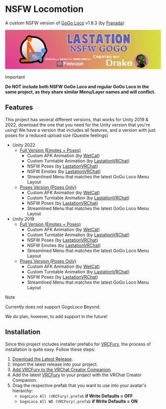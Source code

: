 # NSFW Locomotion

A custom NSFW version of [GoGo Loco](https://teeth-fetch-gdl.craft.me/CxY701Ne9Ng5Ev) v1.8.3 (by [Franada](https://twitter.com/franadaVRC))

![NSFW Locomotion Banner](./media/NSFWLoco1MB.png)

> [!IMPORTANT]
> **Do NOT include both NSFW GoGo Loco and regular GoGo Loco in the same project, as they share similar Menu/Layer names and will conflict.**

## Features

This project has several different versions, that works for Unity 2019 & 2022, download the one that you need for the Unity version that you're using! We have a version that includes all features, and a version with just poses for a reduced upload size (Questie feelings)

- Unity 2022
  - [Full Version (Emotes + Poses)](https://github.com/LastationVRChat/NSFW-Locomotion/tree/2022/full)
    - Custom AFK Animation (by [WetCat](https://wetcat.gumroad.com/))
    - Custom Turntable Animation (by [LastationVRChat](https://github.com/LastationVRChat/))
    - NSFW Poses (by [LastationVRChat](https://github.com/LastationVRChat/))
    - NSFW Emotes (by [LastationVRChat](https://github.com/LastationVRChat/))
    - Streamlined Menu that matches the latest GoGo Loco Menu Layout
  - [Poses Version (Poses Only)](https://github.com/LastationVRChat/NSFW-Locomotion/tree/2022/poses)
    - Custom AFK Animation (by [WetCat](https://wetcat.gumroad.com/))
    - Custom Turntable Animation (by [LastationVRChat](https://github.com/LastationVRChat/))
    - NSFW Poses (by [LastationVRChat](https://github.com/LastationVRChat/))
    - Streamlined Menu that matches the latest GoGo Loco Menu Layout
- Unity 2019
  - [Full Version (Emotes + Poses)](https://github.com/LastationVRChat/NSFW-Locomotion/tree/2019/full)
    - Custom AFK Animation (by [WetCat](https://wetcat.gumroad.com/))
    - Custom Turntable Animation (by [LastationVRChat](https://github.com/LastationVRChat/))
    - NSFW Poses (by [LastationVRChat](https://github.com/LastationVRChat/))
    - NSFW Emotes (by [LastationVRChat](https://github.com/LastationVRChat/))
    - Streamlined Menu that matches the latest GoGo Loco Menu Layout
  - [Poses Version (Poses Only)](https://github.com/LastationVRChat/NSFW-Locomotion/tree/2019/poses)
    - Custom AFK Animation (by [WetCat](https://wetcat.gumroad.com/))
    - Custom Turntable Animation (by [LastationVRChat](https://github.com/LastationVRChat/))
    - NSFW Poses (by [LastationVRChat](https://github.com/LastationVRChat/))
    - Streamlined Menu that matches the latest GoGo Loco Menu Layout

> [!NOTE]
> Currently does not support GogoLoco Beyond.
>
> We do plan, however, to add support in the future!

## Installation

Since this project includes installer prefabs for [VRCFury](https://vrcfury.com/), the process of installation is quite easy. Follow these steps:

1. [Download the Latest Release](https://github.com/LastationVRChat/NSFW-Locomotion/releases/latest).
2. Import the latest release into your project.
3. [Add VRCFury to the VRChat Creator Companion](https://vrcfury.com/download).
4. Add the latest [VRCFury](https://vrcfury.com/) to your project with the VRChat Creator Companion.
5. Drag the respective prefab that you want to use into your avatar's hierarchy:
   - `GogoLoco All (VRCFury).prefab` **if Write Defaults = OFF**
   - `GogoLoco All WD (VRCFury).prefab` **if Write Defaults = ON**
